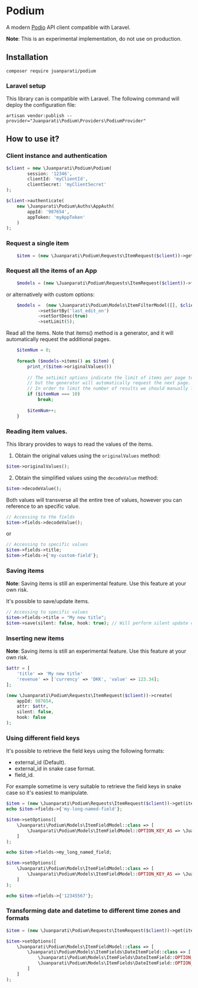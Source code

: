 # Podium

A modern [Podio](https://www.podio.com/) API client compatible with Laravel.


**Note**: This is an experimental implementation, do not use on production. 

## Installation

    composer require juanparati/podium


### Laravel setup
This library can is compatible with Laravel. The following command will deploy the configuration file:

```
artisan vendor:publish --provider="Juanparati\Podium\Providers\PodiumProvider"
```

## How to use it?


### Client instance and authentication

```php
$client = new \Juanparati\Podium\Podium(
        session: '12346',
        clientId: 'myClientId',
        clientSecret: 'myClientSecret'
);

$client->authenticate(
    new \Juanparati\Podium\Auths\AppAuth(
        appId: '987654',      
        appToken: 'myAppToken'
    )
);
```

### Request a single item

```php
    $item = (new \Juanparati\Podium\Requests\ItemRequest($client))->get(itemId: 11111111);
```

### Request all the items of an App

```php
    $models = (new \Juanparati\Podium\Requests\ItemRequest($client))->filter(appId: 987654);
```

or alternatively with custom options:

```php
    $models =  (new \Juanparati\Podium\Models\ItemFilterModel([], $client))           
            ->setSortBy('last_edit_on')
            ->setSortDesc(true)
            ->setLimit(5);
```

Read all the items. Note that items() method is a generator, and it will automatically request the additional pages.


```php
    $itemNum = 0;
    
    foreach ($models->items() as $item) {
        print_r($item->originalValues())
        
        // The setLimit options indicate the limit of items per page to the request,
        // but the generator will automatically request the next page.
        // In order to limit the number of results we should manually limit the results.
        if ($itemNum === 10)
            break;
            
        $itemNum++;   
    }
```


### Reading item values.

This library provides to ways to read the values of the items.

1. Obtain the original values using the `originalValues` method:

```php
$item->originalValues();
```

2. Obtain the simplified values using the `decodeValue` method:

```php
$item->decodeValue();
```

Both values will transverse all the entire tree of values, however you can reference to an specific value.

```php
// Accessing to the fields
$item->fields->decodeValue();
```

or 

```php
// Accessing to specific values
$item->fields->title;
$item->fields->{'my-custom-field'};
```

### Saving items

**Note**: Saving items is still an experimental feature. Use this feature at your own risk.

It's possible to save/update items.

```php
// Accessing to specific values
$item->fields->title = "My new title";
$item->save(silent: false, hook: true); // Will perform silent update calling the bounded hooks 
```


### Inserting new items

**Note**: Saving items is still an experimental feature. Use this feature at your own risk.

```php
$attr = [
    'title' => 'My new title'
    'revenue' => ['currency' => 'DKK', 'value' => 123.34];
];

(new \Juanparati\Podium\Requests\ItemRequest($client))->create(
    appId: 987654,
    attr: $attr,
    silent: false,
    hook: false
);
```

### Using different field keys

It's possible to retrieve the field keys using the following formats:

- external_id (Default).
- external_id in snake case format.
- field_id.

For example sometime is very suitable to retrieve the field keys in snake case so it's easiest to manipulate.


```php
$item = (new \Juanparati\Podium\Requests\ItemRequest($client))->get(itemId: 11111111);
echo $item->fields->{'my-long-named-field'};

$item->setOptions([
    \Juanparati\Podium\Models\ItemFieldModel::class => [
        \Juanparati\Podium\Models\ItemFieldModel::OPTION_KEY_AS => \Juanparati\Podium\Models\ItemFieldModel::KEY_AS_SNAKECASE,
    ]
);

echo $item->fields->my_long_named_field;

$item->setOptions([
    \Juanparati\Podium\Models\ItemFieldModel::class => [
        \Juanparati\Podium\Models\ItemFieldModel::OPTION_KEY_AS => \Juanparati\Podium\Models\ItemFieldModel::KEY_AS_FIELD_ID,
    ]
);

echo $item->fields->{'12345567'};
```


### Transforming date and datetime to different time zones and formats

```php
$item = (new \Juanparati\Podium\Requests\ItemRequest($client))->get(itemId: 11111111);

$item->setOptions([
    \Juanparati\Podium\Models\ItemFieldModel::class => [
        \Juanparati\Podium\Models\ItemFields\DateItemField::class => [
            \Juanparati\Podium\Models\ItemFields\DateItemField::OPTION_TIMEZONE => 'Europe/Copenhagen',
            \Juanparati\Podium\Models\ItemFields\DateItemField::OPTION_FORMAT => \Juanparati\Podium\Models\ItemFields\DateItemField::FORMAT_TIMESTAMP
        ]
    ]
);
```

